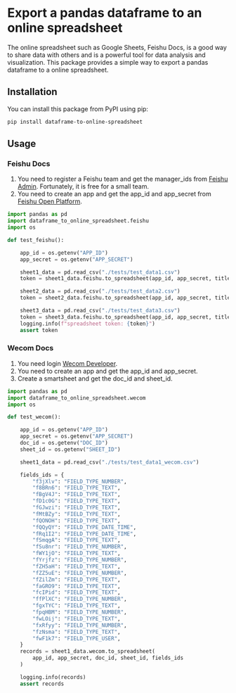 # Export a pandas dataframe to an online spreadsheet

The online spreadsheet such as Google Sheets, Feishu Docs, is a good way to share data with others and is a powerful tool for data analysis and visualization. This package provides a simple way to export a pandas dataframe to a online spreadsheet.

## Installation
You can install this package from PyPI using pip:
```bash
pip install dataframe-to-online-spreadsheet
```

## Usage

### Feishu Docs

1. You need to register a Feishu team and get the manager_ids from [Feishu Admin](https://www.feishu.cn/). Fortunately, it is free for a small team.
2. You need to create an app and get the app_id and app_secret from [Feishu Open Platform](https://open.feishu.cn/).

```python
import pandas as pd
import dataframe_to_online_spreadsheet.feishu
import os

def test_feishu():

    app_id = os.getenv("APP_ID")
    app_secret = os.getenv("APP_SECRET")

    sheet1_data = pd.read_csv("./tests/test_data1.csv")
    token = sheet1_data.feishu.to_spreadsheet(app_id, app_secret, title="Daily Report", data={'title': 'sheet_name1', 'data': sheet1_data}, manager_ids=['xxx'])

    sheet2_data = pd.read_csv("./tests/test_data2.csv")
    token = sheet2_data.feishu.to_spreadsheet(app_id, app_secret, title="Daily Report", data={'title': 'sheet_name2', 'data': sheet2_data}, manager_ids=['xxx'], spreadsheet_token=token)

    sheet3_data = pd.read_csv("./tests/test_data3.csv")
    token = sheet3_data.feishu.to_spreadsheet(app_id, app_secret, title="Daily Report", data={'title': 'sheet_name3', 'data': sheet3_data}, manager_ids=['xxx'], spreadsheet_token=token)
    logging.info(f"spreadsheet token: {token}")
    assert token
```

### Wecom Docs

1. You need login [Wecom Developer](https://developer.work.weixin.qq.com/).
2. You need to create an app and get the app_id and app_secret.
3. Create a smartsheet and get the doc_id and sheet_id.

```python
import pandas as pd
import dataframe_to_online_spreadsheet.wecom
import os

def test_wecom():

    app_id = os.getenv("APP_ID")
    app_secret = os.getenv("APP_SECRET")
    doc_id = os.getenv("DOC_ID")
    sheet_id = os.getenv("SHEET_ID")

    sheet1_data = pd.read_csv("./tests/test_data1_wecom.csv")

    fields_ids = {
        "f3jXlv": "FIELD_TYPE_NUMBER",
        "f8BRn6": "FIELD_TYPE_TEXT",
        "fBgV4J": "FIELD_TYPE_TEXT",
        "fD1c0G": "FIELD_TYPE_TEXT",
        "fGJwzi": "FIELD_TYPE_TEXT",
        "fMtBZy": "FIELD_TYPE_TEXT",
        "fQONOH": "FIELD_TYPE_TEXT",
        "fQQyQY": "FIELD_TYPE_DATE_TIME",
        "fRq1I2": "FIELD_TYPE_DATE_TIME",
        "fSmqgA": "FIELD_TYPE_TEXT",
        "fSu8nr": "FIELD_TYPE_NUMBER",
        "fWY1jO": "FIELD_TYPE_TEXT",
        "fYrjfz": "FIELD_TYPE_NUMBER",
        "fZH5aH": "FIELD_TYPE_TEXT",
        "fZZ5uE": "FIELD_TYPE_NUMBER",
        "fZilZm": "FIELD_TYPE_TEXT",
        "faGRO9": "FIELD_TYPE_TEXT",
        "fcIPid": "FIELD_TYPE_TEXT",
        "ffPlXC": "FIELD_TYPE_NUMBER",
        "fgxTYC": "FIELD_TYPE_TEXT",
        "fpqHBM": "FIELD_TYPE_NUMBER",
        "fwLOij": "FIELD_TYPE_TEXT",
        "fxRfyy": "FIELD_TYPE_NUMBER",
        "fzNsma": "FIELD_TYPE_TEXT",
        "fwF1k7": "FIELD_TYPE_USER",
    }
    records = sheet1_data.wecom.to_spreadsheet(
        app_id, app_secret, doc_id, sheet_id, fields_ids
    )

    logging.info(records)
    assert records
```
